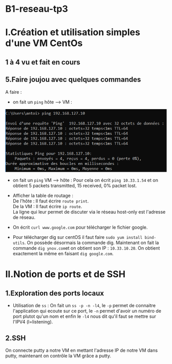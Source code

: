 # B1-reseau-tp3

# I.Création et utilisation simples d'une VM CentOs    

## 1 à 4 vu et fait en cours

## 5.Faire joujou avec quelques commandes
  
A faire :  
* on fait un `ping` hôte --> VM :  

![Blop](./ping_vm_1.png "ping")

* on fait un `ping` VM --> hôte :
Pour cela on écrit `ping 10.33.1.54` et on obtient 5 packets transmitted, 15 received, 0% packet lost.

* Afficher la table de routage :  
De l'hôte : Il faut écrire `route print`.   
De la VM : Il faut écrire `ip route`.  
La ligne qui leur permet de discuter via le réseau host-only est l'adresse de réseau.

* On écrit `curl www.google.com` pour télécharger le fichier google.

* Pour télécharger dig sur centOS il faut faire `sudo yum install bind-utils`.
On possède désormais la commande dig. Maintenant on fait la commande `dig ynov.com`et on obtient son IP : `10.33.10.20`.
On obtient exactement la même en faisant `dig google.com`.


# II.Notion de ports et de SSH
## 1.Exploration des ports locaux
* Utilisation de `ss` : 
On fait un `ss -p -n -l4`, le `-p` permet de connaitre l'application qui ecoute sur ce port, le `-n` permet d'avoir un numéro de port plutot qu'un nom et enfin le `-l4` nous dit qu'il faut se mettre sur l'IPV4 (l=listening).  

## 2.SSH
On connecte putty a notre VM en mettant l'adresse IP de notre VM dans putty, maintenant on contrôle la VM grâce a putty.





 
  
